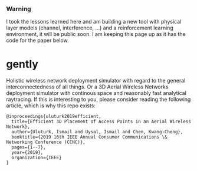 ### Warning
I took the lessons learned here and am building a new tool with physical layer models (channel, interference, ...) and a reinforcement learning environment, it will be public soon. I am keeping this page up as it has the code for the paper below.


# gently
Holistic wireless network deployment simulator with regard to the general interconnectedness of all things. Or a 3D Aerial Wireless Networks deployment simulator with continous space and reasonably fast analytical raytracing. If this is interesting to you, please consider reading the following article, which is why this repo exists:
```
@inproceedings{uluturk2019efficient,
  title={Efficient 3D Placement of Access Points in an Aerial Wireless Network},
  author={Uluturk, Ismail and Uysal, Ismail and Chen, Kwang-Cheng},
  booktitle={2019 16th IEEE Annual Consumer Communications \& Networking Conference (CCNC)},
  pages={1--7},
  year={2019},
  organization={IEEE}
}
```
